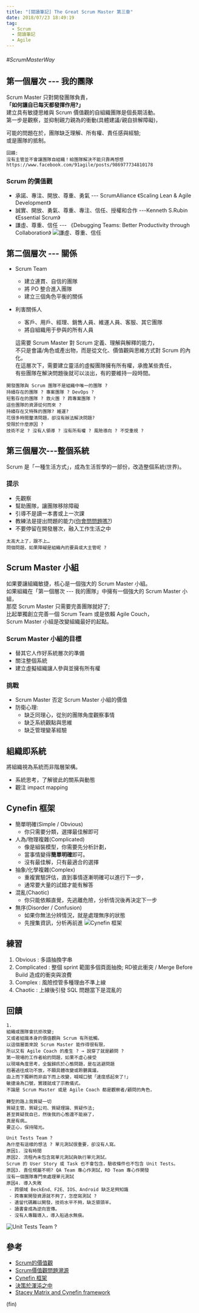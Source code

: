 ```yaml
---
title: "[閱讀筆記] The Great Scrum Master 第三章"
date: 2018/07/23 18:49:19
tag:
  - Scrum
  - 閱讀筆記
  - Agile
---
```


###### #ScrumMasterWay

## 第一個層次 --- 我的團隊

Scrum Master 只對開發團隊負責，  
**「如何讓自已每天都發揮作用?」**  
建立具有敏捷思維與 Scrum 價值觀的自組織團隊是個長期活動。  
第一步是觀察，並抑制親力親為的衝動(具體建議/親自排解障礙)，

可能的問題在於，團隊缺乏理解、所有權、責任感與經驗;  
或是團隊的抵制。  

```text
回饋:
沒有主管並不會讓團隊自組織！給團隊解決不能只靠再想想
https://www.facebook.com/91agile/posts/986977734810178
```

### Scrum 的價值觀

- 承諾、專注、開放、尊重、勇氣
--- ScrumAlliance 《Scaling Lean & Agile Development》
- 誠實、開放、勇氣、尊重、專注、信任、授權和合作
---Kenneth S.Rubin《Essential Scrum》
- 謙虛、尊重、信任
--- 《Debugging Teams: Better Productivity through Collaboration》
![謙虛、尊重、信任](https://i.imgur.com/INV1pyF.png)

## 第二個層次 --- 關係

- Scrum Team
  - 建立連貫、自信的團隊
  - 將 PO 整合進入團隊
  - 建立三個角色平衡的關係
- 利害關係人
  - 客戶、用戶、經理、銷售人員、維運人員、客服、其它團隊
  - 將自組織用于參與的所有人員

  這需要 Scrum Master 對 Scrum 定義、理解與解釋的能力，  
  不只是會議/角色或產出物，而是從文化、價值觀與思維方式對 Scrum 的內化。  
  在這層次下，需要建立靈活的虛擬團隊擁有所有權，承擔某些責任，  
  有些團隊在解決問題後就可以淡出，有的要維持一段時間。

```text
開發團隊與 Scrum 團隊不是組織中唯一的團隊 ?
持續存在的團隊 ? 專案團隊 ? DevOps ? 
短暫存在的團隊 ? 救火團 ? 跨專案團隊 ? 
這些團隊的資源從何而來 ?
持續存在又特殊的團隊? 維運?
花很多時間釐清問題，卻沒有辦法解決問題?
受限於什麼原因 ? 
技術不足 ? 沒有人領導 ? 沒有所有權 ? 風險導向 ? 不受重視 ?
```

## 第三個層次---整個系統

Scrum 是「一種生活方式」，成為生活哲學的一部份，改造整個系統(世界)。

### 提示

- 先觀察
- 幫助團隊，讓團隊移除障礙
- 引導不是讀一本書或上一次課
- 教練法是提出問題的能力([你會問問題嗎?](http://www.books.com.tw/products/0010478689))
- 不要停留在開發層次，融入工作生活之中

```text
太高大上了，跟不上…
問個問題，如果障礙是組織內的要員或大主管呢 ? 

```

## Scrum Master 小組

如果要讓組織敏捷，核心是一個強大的 Scrum Master 小組。  
如果組織在「第一個層次 --- 我的團隊」中擁有一個強大的 Scrum Master 小組，  
那麼 Scrum Master 只需要完善團隊就好了;  
比起單獨創立完善一個 Scrum Team 或是依賴 Agile Couch，  
Scrum Master 小組是改變組織最好的起點。  

### Scrum Master 小組的目標

- 替其它人作好系統層次的準備
- 關注整個系統
- 建立虛擬組織讓人參與並擁有所有權

### 挑戰

- Scrum Master 否定 Scrum Master 小組的價值
- 防衛心理:
  - 缺乏同理心，從別的團隊角度觀察事情
  - 缺乏系統觀點與思維
  - 缺乏管理變革經驗

## 組織即系統

將組織視為系統而非階層架構。

- 系統思考，了解彼此的關系與動態
- 觀注 impact mapping

## Cynefin 框架

- 簡單明確(Simple / Obvious)
  - 你只需要分類，選擇最佳解即可
- 人為/物理複雜(Complicated)
  - 像是組裝模型，你需要先分析計劃，
  - 當事情變得**簡單明確**即可。
  - 沒有最佳解，只有最適合的選擇
- 抽象/化學複雜(Complex)
  - 重複實驗評估，直到事情逐漸明確可以進行下一步，
  - 通常要大量的試錯才能有解答
- 混亂(Chaotic)
  - 你只能依賴直覺，先逃離危險，分析情況後再決定下一步
- 無序(Disorder / Confusion)
  - 如果你無法分辨情況，就是處理無序的狀態
  - 先搜集資訊，分析再前進
![Cynefin 框架](https://upload.wikimedia.org/wikipedia/commons/f/f7/Cynefin_framework_by_Edwin_Stoop.jpg)

## 練習

1. Obvious : 多語抽換字串
2. Complicated : 整個 sprint 範圍多個頁面抽換;
RD彼此衝突 / Merge Before Build 造成的衝突與浪費
3. Complex : 風險控管多種理由不準上線
4. Chaotic : 上線後引發 SQL 問題當下是混亂的

## 回饋

```text
1.
組織或團隊會抗拒改變;
又或者組識本身的價值觀與 Scrum 有所抵觸。
以這個層面來說 Scrum Master 能作得很有限，
所以又有 Agile Coach 的產生 ? → 說穿了就是顧問 ?
第一現場的工作者給的問題，如果不虛心接受
以現場角度思考，全盤歸疚於心態問題，是在逃避問題
抱著過往成功不放，不願具體改變或聆聽異議，  
由上而下獨幹而非由下而上改變，喊喊口號「速度感起來了!」  
敏捷淪為口號，實踐就成了宗教儀式。
不論是 Scrum Master 或是 Agile Coach 都是觀察者/顧問的角色，
```

```text
轉型的路上我質疑一切
質疑主管、質疑公司、質疑理論、質疑作法; 
甚至質疑我自已，然後我的心態還不能崩了，
真是有病…
要正心，保持陽光。
```

```text
Unit Tests Team ?
為什麼有這樣的想法 ? 單元測試很重要，卻沒有人寫。
原因1. 沒有時間
原因2. 流程內未包含寫單元測試與執行單元測試，
Scrum 的 User Story 或 Task 也不會包含，驗收條件也不包含 Unit Tests。
原因3. 責任規屬不明? QA Team 專心作測試，RD Team 專心作開發
沒有一個團隊專門來處理單元測試
原因4. 導入失敗 
 - 跨領域 BeckEnd、F2E、IOS、Android 缺乏足夠知識
 - 跨專案開發資源就不夠了，怎麼寫測試 ?
 - 遺留代碼難以開發，技術水平不夠，缺乏領頭羊。
 - 讀書會成為逆向宣傳。
 - 沒有人專職導入，導入船過水無痕。 
```

![Unit Tests Team ?](https://i.imgur.com/151g6vV.jpg)

## 參考

- [Scrum的價值觀](https://ruddyblog.wordpress.com/tag/scrum價值觀/)
- [Scrum價值觀問題溯源](https://www.jianshu.com/p/1293bfe84446)
- [Cynefin 框架](https://en.wikipedia.org/wiki/Cynefin_framework)
- [決策於渾沌之中](https://www.hbrtaiwan.com/article_content_AR0000595.html)
- [Stacey Matrix and Cynefin framework](https://www.jianshu.com/p/a17aaadb4d80)

(fin)

